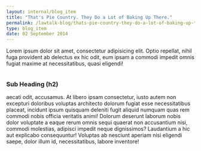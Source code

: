 ```yaml
---
layout: internal/blog_item
title: "That's Pie Country. They Do a Lot of Baking Up There."
permalink: /lawtalk-blog/thats-pie-country-they-do-a-lot-of-baking-up-there/
type: blog_item
date: 02 September 2014
---
```


Lorem ipsum dolor sit amet, consectetur adipisicing elit. Optio repellat, nihil fuga provident ab delectus ex hic odit, eum ipsam a commodi impedit omnis fugiat maxime at necessitatibus, quasi eligendi!

<img class="right" src="http://lorempixel.com/380/253/nature" alt="">

### Sub Heading (h2)

aecati odit, accusamus. At libero ipsam consectetur, iusto autem non excepturi doloribus voluptas architecto dolorum fugiat esse necessitatibus placeat, incidunt ipsum quisquam deleniti fugit aliquid numquam quas rem commodi nobis officia veritatis animi! Dolorum deserunt laborum nobis dolor voluptate a eaque rerum omnis sequi quaerat non accusantium nisi, commodi molestias, adipisci impedit neque dignissimos? Laudantium a hic aut explicabo consequuntur! Voluptas ab nesciunt aperiam nisi eligendi saepe, dolor illum id, necessitatibus, labore inventore!